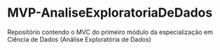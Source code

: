 # MVP-AnaliseExploratoriaDeDados
Repositório contendo o MVC do primeiro módulo da especialização em Ciência de Dados (Análise Exploratória de Dados)
